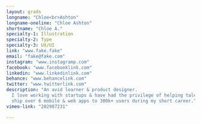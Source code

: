 ```yaml
---
layout: grads
longname: "Chloe<br>Ashton"
longname-oneline: "Chloe Ashton"
shortname: "Chloe A."
specialty-1: Illustration
specialty-2: Type
specialty-3: UX/UI
link: "www.fake.fake"
email: "fake@fake.com"
instagram: "www.instagramp.com"
facebook: "www.facebooklink.com"
linkedin: "www.linkedinlink.com"
behance: "www.behancelink.com"
twitter: "www.twitterlink.com"
description: "An avid learner & product designer.
  I love working with startups & have had the privilege of helping talented teams
  ship over 6 mobile & web apps to 300k+ users during my short career."
vimeo-link: "202987231"

---
```




